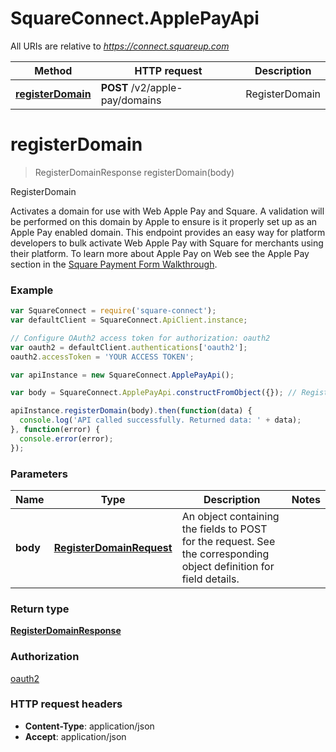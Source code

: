 # SquareConnect.ApplePayApi

All URIs are relative to *https://connect.squareup.com*

Method | HTTP request | Description
------------- | ------------- | -------------
[**registerDomain**](ApplePayApi.md#registerDomain) | **POST** /v2/apple-pay/domains | RegisterDomain


<a name="registerDomain"></a>
# **registerDomain**
> RegisterDomainResponse registerDomain(body)

RegisterDomain

Activates a domain for use with Web Apple Pay and Square. A validation will be performed on this domain by Apple to ensure is it properly set up as an Apple Pay enabled domain.  This endpoint provides an easy way for platform developers to bulk activate Web Apple Pay with Square for merchants using their platform.  To learn more about Apple Pay on Web see the Apple Pay section in the [Square Payment Form Walkthrough](/docs/payment-form/payment-form-walkthrough).

### Example
```javascript
var SquareConnect = require('square-connect');
var defaultClient = SquareConnect.ApiClient.instance;

// Configure OAuth2 access token for authorization: oauth2
var oauth2 = defaultClient.authentications['oauth2'];
oauth2.accessToken = 'YOUR ACCESS TOKEN';

var apiInstance = new SquareConnect.ApplePayApi();

var body = SquareConnect.ApplePayApi.constructFromObject({}); // RegisterDomainRequest | An object containing the fields to POST for the request.  See the corresponding object definition for field details.

apiInstance.registerDomain(body).then(function(data) {
  console.log('API called successfully. Returned data: ' + data);
}, function(error) {
  console.error(error);
});

```

### Parameters

Name | Type | Description  | Notes
------------- | ------------- | ------------- | -------------
 **body** | [**RegisterDomainRequest**](RegisterDomainRequest.md)| An object containing the fields to POST for the request.  See the corresponding object definition for field details. | 

### Return type

[**RegisterDomainResponse**](RegisterDomainResponse.md)

### Authorization

[oauth2](../README.md#oauth2)

### HTTP request headers

 - **Content-Type**: application/json
 - **Accept**: application/json

